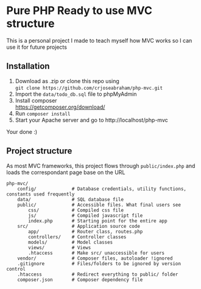 # Pure PHP Ready to use MVC structure
This is a personal project I made to teach myself how MVC works so I can use it for future projects

## Installation
1. Download as .zip or clone this repo using  
`git clone https://github.com/crjoseabraham/php-mvc.git`  
2. Import the `data/todo_db.sql` file to phpMyAdmin
3. Install composer  
https://getcomposer.org/download/
4. Run `composer install`
3. Start your Apache server and go to http://localhost/php-mvc  

Your done :)

## Project structure
As most MVC frameworks, this project flows through `public/index.php` and loads the correspondant page base on the URL
```
php-mvc/
    config/             # Database credentials, utility functions, constants used frequently
    data/               # SQL database file
    public/             # Accessible files. What final users see
        css/            # Compiled css file
        js/             # Compiled javascript file
        index.php       # Starting point for the entire app
    src/                # Application source code
        app/            # Router class, routes.php
        controllers/    # Controller classes
        models/         # Model classes
        views/          # Views
        .htaccess       # Make src/ unaccessible for users
    vendor/             # Composer files, autoloader !ignored
    .gitignore          # Files/folders to be ignored by version control
    .htaccess           # Redirect everything to public/ folder
    composer.json       # Composer dependency file
```